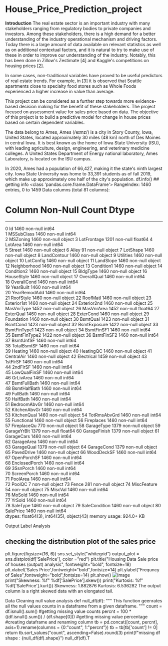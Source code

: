 # House_Price_Prediction_project

**Introduction**
The real estate sector is an important industry with many stakeholders ranging from regulatory bodies to private companies and investors. Among these stakeholders, there is a high demand for a better understanding of the industry operational mechanism and driving factors.
Today there is a large amount of data available on relevant statistics as well as on additional contextual factors, and it is natural to try to make use of these in order to improve our understanding of the industry. Notably, this has been done in Zillow's Zestimate [4] and Kaggle's competitions on housing prices [2].

In some cases, non-traditional variables have proved to be useful predictors of real estate trends. For example, in [3] it is observed that Seattle apartments close to specialty food stores such as Whole Foods experienced a higher increase in value than average.

This project can be considered as a further step towards more evidence-based decision making for the benefit of these stakeholders. The project focused on assessment value for sales price based on data. The objective of this project is to build a predictive model for change in house prices based on certain dependent variables.

The data belong to Ames, Ames (/eɪmz/) is a city in Story County, Iowa, United States, located approximately 30 miles (48 km) north of Des Moines in central Iowa. It is best known as the home of Iowa State University (ISU), with leading agriculture, design, engineering, and veterinary medicine colleges. A United States Department of Energy national laboratory, Ames Laboratory, is located on the ISU campus.

In 2020, Ames had a population of 66,427, making it the state's ninth largest city. Iowa State University was home to 33,391 students as of fall 2019, which make up approximately one half of the city's population.
df.info() ## getting info
<class 'pandas.core.frame.DataFrame'>
RangeIndex: 1460 entries, 0 to 1459
Data columns (total 81 columns):
 #   Column         Non-Null Count  Dtype  
---  ------         --------------  -----  
 0   Id             1460 non-null   int64  
 1   MSSubClass     1460 non-null   int64  
 2   MSZoning       1460 non-null   object 
 3   LotFrontage    1201 non-null   float64
 4   LotArea        1460 non-null   int64  
 5   Street         1460 non-null   object 
 6   Alley          91 non-null     object 
 7   LotShape       1460 non-null   object 
 8   LandContour    1460 non-null   object 
 9   Utilities      1460 non-null   object 
 10  LotConfig      1460 non-null   object 
 11  LandSlope      1460 non-null   object 
 12  Neighborhood   1460 non-null   object 
 13  Condition1     1460 non-null   object 
 14  Condition2     1460 non-null   object 
 15  BldgType       1460 non-null   object 
 16  HouseStyle     1460 non-null   object 
 17  OverallQual    1460 non-null   int64  
 18  OverallCond    1460 non-null   int64  
 19  YearBuilt      1460 non-null   int64  
 20  YearRemodAdd   1460 non-null   int64  
 21  RoofStyle      1460 non-null   object 
 22  RoofMatl       1460 non-null   object 
 23  Exterior1st    1460 non-null   object 
 24  Exterior2nd    1460 non-null   object 
 25  MasVnrType     1452 non-null   object 
 26  MasVnrArea     1452 non-null   float64
 27  ExterQual      1460 non-null   object 
 28  ExterCond      1460 non-null   object 
 29  Foundation     1460 non-null   object 
 30  BsmtQual       1423 non-null   object 
 31  BsmtCond       1423 non-null   object 
 32  BsmtExposure   1422 non-null   object 
 33  BsmtFinType1   1423 non-null   object 
 34  BsmtFinSF1     1460 non-null   int64  
 35  BsmtFinType2   1422 non-null   object 
 36  BsmtFinSF2     1460 non-null   int64  
 37  BsmtUnfSF      1460 non-null   int64  
 38  TotalBsmtSF    1460 non-null   int64  
 39  Heating        1460 non-null   object 
 40  HeatingQC      1460 non-null   object 
 41  CentralAir     1460 non-null   object 
 42  Electrical     1459 non-null   object 
 43  1stFlrSF       1460 non-null   int64  
 44  2ndFlrSF       1460 non-null   int64  
 45  LowQualFinSF   1460 non-null   int64  
 46  GrLivArea      1460 non-null   int64  
 47  BsmtFullBath   1460 non-null   int64  
 48  BsmtHalfBath   1460 non-null   int64  
 49  FullBath       1460 non-null   int64  
 50  HalfBath       1460 non-null   int64  
 51  BedroomAbvGr   1460 non-null   int64  
 52  KitchenAbvGr   1460 non-null   int64  
 53  KitchenQual    1460 non-null   object 
 54  TotRmsAbvGrd   1460 non-null   int64  
 55  Functional     1460 non-null   object 
 56  Fireplaces     1460 non-null   int64  
 57  FireplaceQu    770 non-null    object 
 58  GarageType     1379 non-null   object 
 59  GarageYrBlt    1379 non-null   float64
 60  GarageFinish   1379 non-null   object 
 61  GarageCars     1460 non-null   int64  
 62  GarageArea     1460 non-null   int64  
 63  GarageQual     1379 non-null   object 
 64  GarageCond     1379 non-null   object 
 65  PavedDrive     1460 non-null   object 
 66  WoodDeckSF     1460 non-null   int64  
 67  OpenPorchSF    1460 non-null   int64  
 68  EnclosedPorch  1460 non-null   int64  
 69  3SsnPorch      1460 non-null   int64  
 70  ScreenPorch    1460 non-null   int64  
 71  PoolArea       1460 non-null   int64  
 72  PoolQC         7 non-null      object 
 73  Fence          281 non-null    object 
 74  MiscFeature    54 non-null     object 
 75  MiscVal        1460 non-null   int64  
 76  MoSold         1460 non-null   int64  
 77  YrSold         1460 non-null   int64  
 78  SaleType       1460 non-null   object 
 79  SaleCondition  1460 non-null   object 
 80  SalePrice      1460 non-null   int64  
dtypes: float64(3), int64(35), object(43)
memory usage: 924.0+ KB

Output Label Analysis
## checking the distribution plot of the sales price
plt.figure(figsize=(16, 6))
sns.set_style("whitegrid")
output_plot = sns.distplot(df['SalePrice'], color ="red")
plt.title("Housing Data Sale price of houses (output) analysis", fontweight="bold", fontsize=18)
plt.xlabel('Sales Price',fontweight="bold",fontsize=14)
plt.ylabel("Frequncy of Sales",fontweight="bold",fontsize=14)
plt.show()
![image](https://user-images.githubusercontent.com/79675883/162913744-13cad444-7cb8-4bcf-8045-a52e36852c1c.png)
print("Skewness: %f" %df['SalePrice'].skew())
print("Kurtosis: %f" %df['SalePrice'].kurt())
Skewness: 1.882876
Kurtosis: 6.536282
The output column is a right skewed data with an elongated tail.

Data Cleaning
null value analysis
def null_df(df):
    """
    This function geenrates all the null values counts in a dataframe from a given dataframe.
    """
    count = df.isnull().sum() #getting missing value counts
    percnt = 100 * ((df.isnull().sum()) / (df.shape[0])) #getting missing value percentage
    #creating dataframe and renaming column
    tb = pd.concat([count, percnt], axis=1).rename(columns = {0:"count", 1:"percnt"})
    tb = tb[tb['count'] != 0]
    return tb.sort_values("count", ascending=False).round(3)
    print(f"missing df shape : {null_df(df).shape}")
null_df(df).T
